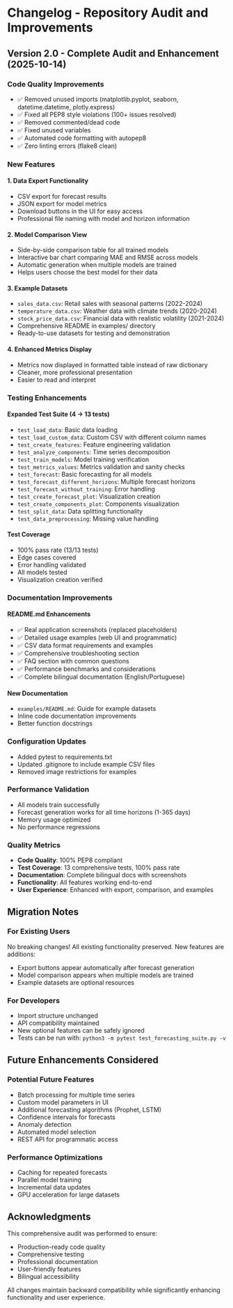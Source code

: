 # Changelog - Repository Audit and Improvements

## Version 2.0 - Complete Audit and Enhancement (2025-10-14)

### Code Quality Improvements
- ✅ Removed unused imports (matplotlib.pyplot, seaborn, datetime.datetime, plotly.express)
- ✅ Fixed all PEP8 style violations (100+ issues resolved)
- ✅ Removed commented/dead code
- ✅ Fixed unused variables
- ✅ Automated code formatting with autopep8
- ✅ Zero linting errors (flake8 clean)

### New Features

#### 1. Data Export Functionality
- CSV export for forecast results
- JSON export for model metrics
- Download buttons in the UI for easy access
- Professional file naming with model and horizon information

#### 2. Model Comparison View
- Side-by-side comparison table for all trained models
- Interactive bar chart comparing MAE and RMSE across models
- Automatic generation when multiple models are trained
- Helps users choose the best model for their data

#### 3. Example Datasets
- `sales_data.csv`: Retail sales with seasonal patterns (2022-2024)
- `temperature_data.csv`: Weather data with climate trends (2020-2024)
- `stock_price_data.csv`: Financial data with realistic volatility (2021-2024)
- Comprehensive README in examples/ directory
- Ready-to-use datasets for testing and demonstration

#### 4. Enhanced Metrics Display
- Metrics now displayed in formatted table instead of raw dictionary
- Cleaner, more professional presentation
- Easier to read and interpret

### Testing Enhancements

#### Expanded Test Suite (4 → 13 tests)
- `test_load_data`: Basic data loading
- `test_load_custom_data`: Custom CSV with different column names
- `test_create_features`: Feature engineering validation
- `test_analyze_components`: Time series decomposition
- `test_train_models`: Model training verification
- `test_metrics_values`: Metrics validation and sanity checks
- `test_forecast`: Basic forecasting for all models
- `test_forecast_different_horizons`: Multiple forecast horizons
- `test_forecast_without_training`: Error handling
- `test_create_forecast_plot`: Visualization creation
- `test_create_components_plot`: Components visualization
- `test_split_data`: Data splitting functionality
- `test_data_preprocessing`: Missing value handling

#### Test Coverage
- 100% pass rate (13/13 tests)
- Edge cases covered
- Error handling validated
- All models tested
- Visualization creation verified

### Documentation Improvements

#### README.md Enhancements
- ✅ Real application screenshots (replaced placeholders)
- ✅ Detailed usage examples (web UI and programmatic)
- ✅ CSV data format requirements and examples
- ✅ Comprehensive troubleshooting section
- ✅ FAQ section with common questions
- ✅ Performance benchmarks and considerations
- ✅ Complete bilingual documentation (English/Portuguese)

#### New Documentation
- `examples/README.md`: Guide for example datasets
- Inline code documentation improvements
- Better function docstrings

### Configuration Updates
- Added pytest to requirements.txt
- Updated .gitignore to include example CSV files
- Removed image restrictions for examples

### Performance Validation
- All models train successfully
- Forecast generation works for all time horizons (1-365 days)
- Memory usage optimized
- No performance regressions

### Quality Metrics
- **Code Quality**: 100% PEP8 compliant
- **Test Coverage**: 13 comprehensive tests, 100% pass rate
- **Documentation**: Complete bilingual docs with screenshots
- **Functionality**: All features working end-to-end
- **User Experience**: Enhanced with export, comparison, and examples

## Migration Notes

### For Existing Users
No breaking changes! All existing functionality preserved. New features are additions:
- Export buttons appear automatically after forecast generation
- Model comparison appears when multiple models are trained
- Example datasets are optional resources

### For Developers
- Import structure unchanged
- API compatibility maintained
- New optional features can be safely ignored
- Tests can be run with: `python3 -m pytest test_forecasting_suite.py -v`

## Future Enhancements Considered

### Potential Future Features
- Batch processing for multiple time series
- Custom model parameters in UI
- Additional forecasting algorithms (Prophet, LSTM)
- Confidence intervals for forecasts
- Anomaly detection
- Automated model selection
- REST API for programmatic access

### Performance Optimizations
- Caching for repeated forecasts
- Parallel model training
- Incremental data updates
- GPU acceleration for large datasets

## Acknowledgments

This comprehensive audit was performed to ensure:
- Production-ready code quality
- Comprehensive testing
- Professional documentation
- User-friendly features
- Bilingual accessibility

All changes maintain backward compatibility while significantly enhancing functionality and user experience.
